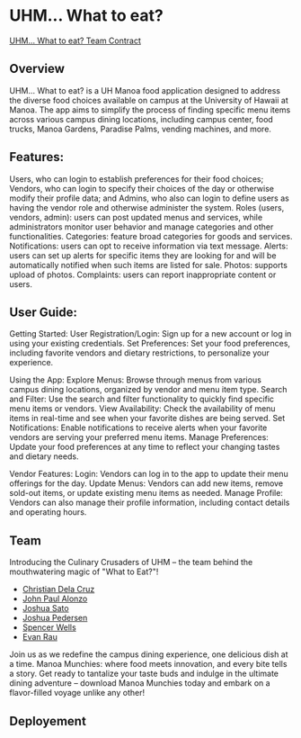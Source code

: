 # UHM... What to eat?
[UHM... What to eat? Team Contract](https://docs.google.com/document/d/1LNj9PP-zLuOr3zsc3_ZD5KoFJLNKE22pDF2c1CO2s1I/edit#heading=h.hflfh83g7rog)

## Overview
UHM... What to eat? is a UH Manoa food application designed to address the diverse food choices available on campus at the University of Hawaii at Manoa. The app aims to simplify the process of finding specific menu items across various campus dining locations, including campus center, food trucks, Manoa Gardens, Paradise Palms, vending machines, and more.

## Features:
Users, who can login to establish preferences for their food choices; Vendors, who can login to specify their choices of the day or otherwise modify their profile data; and Admins, who also can login to define users as having the vendor role and otherwise administer the system.
Roles (users, vendors, admin): users can post updated menus  and services, while administrators monitor user behavior and manage categories and other functionalities.
Categories: feature broad categories for goods and services.
Notifications: users can opt to receive information via text message.
Alerts: users can set up alerts for specific items they are looking for and will be automatically notified when such items are listed for sale.
Photos: supports upload of photos.
Complaints: users can report inappropriate content or users.

## User Guide:
Getting Started:
User Registration/Login: Sign up for a new account or log in using your existing credentials.
Set Preferences: Set your food preferences, including favorite vendors and dietary restrictions, to personalize your experience.

Using the App:
Explore Menus: Browse through menus from various campus dining locations, organized by vendor and menu item type.
Search and Filter: Use the search and filter functionality to quickly find specific menu items or vendors.
View Availability: Check the availability of menu items in real-time and see when your favorite dishes are being served.
Set Notifications: Enable notifications to receive alerts when your favorite vendors are serving your preferred menu items.
Manage Preferences: Update your food preferences at any time to reflect your changing tastes and dietary needs.

Vendor Features:
Login: Vendors can log in to the app to update their menu offerings for the day.
Update Menus: Vendors can add new items, remove sold-out items, or update existing menu items as needed.
Manage Profile: Vendors can also manage their profile information, including contact details and operating hours.

## Team
Introducing the Culinary Crusaders of UHM – the team behind the mouthwatering magic of "What to Eat?"!
* [Christian Dela Cruz](https://github.com/cdc21)
* [John Paul Alonzo](https://github.com/Johnzo1233)
* [Joshua Sato](https://github.com/joshuanssato)
* [Joshua Pedersen](https://github.com/jspedersen)
* [Spencer Wells](https://github.com/susa-s)
* [Evan Rau](https://github.com/EvanRau)
 
Join us as we redefine the campus dining experience, one delicious dish at a time. Manoa Munchies: where food meets innovation, and every bite tells a story. Get ready to tantalize your taste buds and indulge in the ultimate dining adventure – download Manoa Munchies today and embark on a flavor-filled voyage unlike any other!
## Deployement

